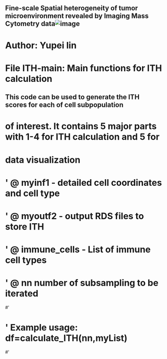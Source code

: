 ## Fine-scale Spatial heterogeneity of tumor microenvironment revealed by Imaging Mass Cytometry data![image](https://github.com/user-attachments/assets/dc667e95-a9de-463d-b03d-5173e4995c58)
 
# Author: Yupei lin
# File ITH-main: Main functions for ITH calculation 

## This code can be used to generate the ITH scores for each of cell subpopulation 
# of interest. It contains 5 major parts with 1-4 for ITH calculation and 5 for 
# data visualization
# ' @ myinf1 - detailed cell coordinates and cell type
# ' @ myoutf2 - output RDS files to store ITH 
# ' @ immune_cells - List of immune cell types
# ' @ nn number of subsampling to be iterated
#' 
# ' Example usage: df=calculate_ITH(nn,myList) 
#' 
